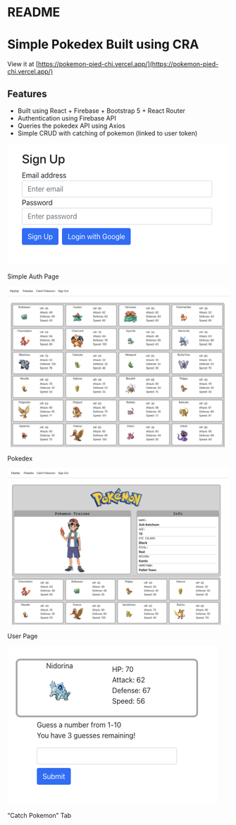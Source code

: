 # README

# Simple Pokedex Built using CRA

View it at [https://pokemon-pied-chi.vercel.app/](https://pokemon-pied-chi.vercel.app/)

## Features

- Built using React + Firebase + Bootstrap 5 + React Router
- Authentication using Firebase API
- Queries the pokedex API using Axios
- Simple CRUD with catching of pokemon (linked to user token)

![Simple Auth Page](README%206523f961b00d427d8dfd6187d5ee2dfb/Untitled.png)

Simple Auth Page

![Pokedex](README%206523f961b00d427d8dfd6187d5ee2dfb/Untitled%201.png)

Pokedex

![User Page](README%206523f961b00d427d8dfd6187d5ee2dfb/Untitled%202.png)

User Page

![“Catch Pokemon” Tab](README%206523f961b00d427d8dfd6187d5ee2dfb/Untitled%203.png)

“Catch Pokemon” Tab
